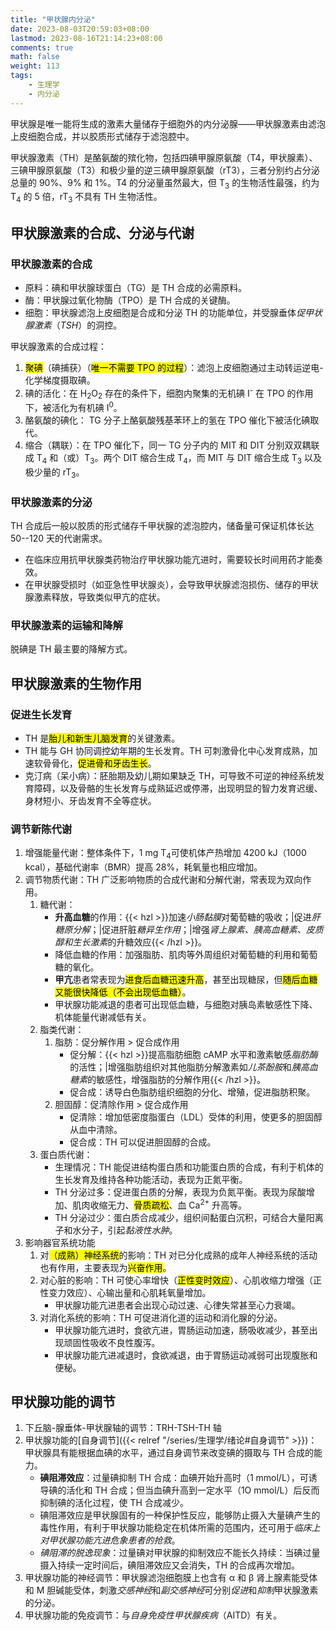 ```yaml
---
title: "甲状腺内分泌"
date: 2023-08-03T20:59:03+08:00
lastmod: 2023-08-16T21:14:23+08:00
comments: true
math: false
weight: 113
tags:
    - 生理学
    - 内分泌
---
```


甲状腺是唯一能将生成的激素大量储存于细胞外的内分泌腺——甲状腺激素由滤泡上皮细胞合成，并以胶质形式储存于滤泡腔中。

甲状腺激素（TH）是酪氨酸的殡化物，包括四碘甲腺原氨酸（T4，甲状腺素）、三碘甲腺原氨酸（T3）和极少量的逆三碘甲腺原氨酸（rT3），三者分别约占分泌总量的 90%、9% 和 1%。T4 的分泌量虽然最大，但 T<sub>3</sub> 的生物活性最强，约为 T<sub>4</sub> 的 5 倍，rT<sub>3</sub> 不具有 TH 生物活性。

<!--more-->

## 甲状腺激素的合成、分泌与代谢

### 甲状腺激素的合成

- 原料：碘和甲状腺球蛋白（TG）是 TH 合成的必需原料。
- 酶：甲状腺过氧化物酶（TPO）是 TH 合成的关键酶。
- 细胞：甲状腺滤泡上皮细胞是合成和分泌 TH 的功能单位，并受腺垂体*促甲状腺激素*（*TSH*）的洞控。

甲状腺激素的合成过程：

1. <mark>聚碘</mark>（碘捕获）（<mark>唯一不需要 TPO 的过程</mark>）：滤泡上皮细胞通过主动转运逆电-化学梯度摄取碘。
2. 碘的活化：在 H<sub>2</sub>O<sub>2</sub> 存在的条件下，细胞内聚集的无机碘 I<sup>-</sup> 在 TPO 的作用下，被活化为有机碘 I<sup>0</sup>。
3. 酪氨酸的碘化： TG 分子上酪氨酸残基苯环上的氢在 TPO 催化下被活化碘取代。
4. 缩合（耦联）：在 TPO 催化下，同一 TG 分子内的 MIT 和 DIT 分别双双耦联成 T<sub>4</sub> 和（或）T<sub>3</sub>。两个 DIT 缩合生成 T<sub>4</sub>，而 MIT 与 DIT 缩合生成 T<sub>3</sub> 以及极少量的 rT<sub>3</sub>。

### 甲状腺激素的分泌

TH 合成后一般以胶质的形式储存千甲状腺的滤泡腔内，储备量可保证机体长达 50--120 天的代谢需求。

- 在临床应用抗甲状腺类药物治疗甲状腺功能亢进时，需要较长时间用药才能奏效。
- 在甲状腺受损时（如亚急性甲状腺炎），会导致甲状腺滤泡损伤、储存的甲状腺激素释放，导致类似甲亢的症状。

### 甲状腺激素的运输和降解

脱碘是 TH 最主要的降解方式。

## 甲状腺激素的生物作用

### 促进生长发育

- TH 是<mark>胎儿和新生儿脑发育</mark>的关键激素。
- TH 能与 GH 协同调控幼年期的生长发育。TH 可刺激骨化中心发育成熟，加速软骨骨化，<mark>促进骨和牙齿生长</mark>。
- 克汀病（呆小病）：胚胎期及幼儿期如果缺乏 TH，可导致不可逆的神经系统发育障碍，以及骨骼的生长发育与成熟延迟或停滞，出现明显的智力发育迟缓、身材短小、牙齿发育不全等症状。

### 调节新陈代谢

1. 增强能量代谢：整体条件下，1 mg T<sub>4</sub>可使机体产热增加 4200 kJ（1000 kcal），基础代谢率（BMR）提高 28%，耗氧量也相应增加。
2. 调节物质代谢：TH 广泛影响物质的合成代谢和分解代谢，常表现为双向作用。
    1. 糖代谢：
        - **升高血糖**的作用：{{< hzl >}}加速*小肠黏膜*对葡萄糖的吸收；|促进*肝糖原分解*；|促进肝脏*糖异生作用*；|增强*肾上腺素、胰高血糖素、皮质醇和生长激素*的升糖效应{{< /hzl >}}。
        - 降低血糖的作用：加强脂肪、肌肉等外周组织对葡萄糖的利用和葡萄糖的氧化。
        - **甲亢**患者常表现为<mark>进食后血糖迅速升高</mark>，甚至出现糖尿，但<mark>随后血糖又能很快降低（不会出现低血糖）</mark>。
        - 甲状腺功能减退的患者可出现低血糖，与细胞对胰岛素敏感性下降、机体能量代谢减低有关。
    2. 脂类代谢：
        1. 脂肪：促分解作用 \> 促合成作用
            - 促分解：{{< hzl >}}提高脂肪细胞 cAMP 水平和激素敏感*脂肪酶*的活性；|增强脂肪组织对其他脂肪分解激素如*儿茶酚胺*和*胰高血糖素*的敏感性，增强脂肪的分解作用{{< /hzl >}}。
            - 促合成：诱导白色脂肪组织细胞的分化、增殖，促进脂肪积聚。
        2. 胆固醇：促清除作用 \> 促合成作用
            - 促清除：增加低密度脂蛋白（LDL）受体的利用，使更多的胆固醇从血中清除。
            - 促合成：TH 可以促进胆固醇的合成。
    3. 蛋白质代谢：
        - 生理情况：TH 能促进结构蛋白质和功能蛋白质的合成，有利于机体的生长发育及维持各种功能活动，表现为正氮平衡。
        - TH 分泌过多：促进蛋白质的分解，表现为负氮平衡。表现为尿酸增加、肌肉收缩无力、<mark>骨质疏松</mark>、血 Ca<sup>2+</sup> 升高等。
        - TH 分泌过少：蛋白质合成减少，组织间黏蛋白沉积，可结合大量阳离子和水分子，引起*黏液性水肿*。
3. 影响器官系统功能
    1. 对<mark>（成熟）神经系统</mark>的影响：TH 对已分化成熟的成年人神经系统的活动也有作用，主要表现为<mark>兴奋作用</mark>。
    2. 对心脏的影响：ΤH 可使心率增快（<mark>正性变时效应</mark>）、心肌收缩力增强（正性变力效应）、心输出量和心肌耗氧量增加。
        - 甲状腺功能亢进患者会出现心动过速、心律失常甚至心力衰竭。
    3. 对消化系统的影响：TH 可促进消化道的运动和消化腺的分泌。
        - 甲状腺功能亢进时，食欲亢进，胃肠运动加速，肠吸收减少，甚至出现顽固性吸收不良性腹泻。
        - 甲状腺功能亢进减退时，食欲减退，由于胃肠运动减弱可出现腹胀和便秘。

## 甲状腺功能的调节

1. 下丘脑-腺垂体-甲状腺轴的调节：TRH-TSH-TH 轴
2. 甲状腺功能的[自身调节]({{< relref "/series/生理学/绪论#自身调节" >}})：甲状腺具有能根据血碘的水平，通过自身调节来改变碘的摄取与 TH 合成的能力。
    - **碘阻滞效应**：过量碘抑制 TH 合成：血碘开始升高时（1 mmol/L），可诱导碘的活化和 TH 合成；但当血碘升高到一定水平（1O mmol/L）后反而抑制碘的活化过程，使 TH 合成减少。
    - 碘阻滞效应是甲状腺固有的一种保护性反应，能够防止摄入大量碘产生的毒性作用，有利于甲状腺功能稳定在机体所需的范围内，还可用于*临床上对甲状腺功能亢进危象患者的抢救*。
    - *碘阻滞的脱逸现象*：过量碘对甲状腺的抑制效应不能长久持续：当碘过量摄入持续一定时间后，碘阻滞效应又会消失，TH 的合成再次增加。
3. 甲状腺功能的神经调节：甲状腺滤泡细胞膜上也含有 α 和 β 肾上腺素能受体和 M 胆碱能受体，刺激*交感神经*和*副交感神经*可分别*促进*和*抑制*甲状腺激素的分泌。
4. 甲状腺功能的免疫调节：与*自身免疫性甲状腺疾病*（AITD）有关。
